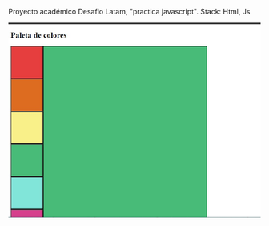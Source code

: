 Proyecto académico Desafio Latam, "practica javascript". 
Stack: Html, Js


  
![](screenshot.jpg) 
